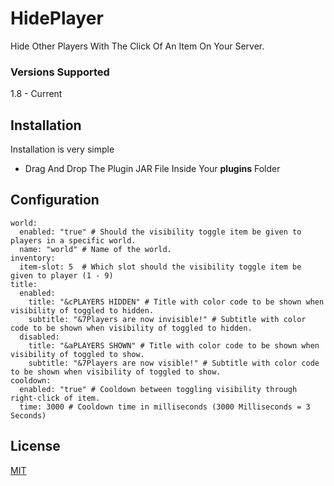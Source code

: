 # HidePlayer

Hide Other Players With The Click Of An Item On Your Server.

### Versions Supported

1.8 - Current

## Installation

Installation is very simple

- Drag And Drop The Plugin JAR File Inside Your **plugins** Folder

## Configuration
```white
world:
  enabled: "true" # Should the visibility toggle item be given to players in a specific world.
  name: "world" # Name of the world.
inventory:
  item-slot: 5  # Which slot should the visibility toggle item be given to player (1 - 9)
title:
  enabled:
    title: "&cPLAYERS HIDDEN" # Title with color code to be shown when visibility of toggled to hidden.
    subtitle: "&7Players are now invisible!" # Subtitle with color code to be shown when visibility of toggled to hidden.
  disabled:
    title: "&aPLAYERS SHOWN" # Title with color code to be shown when visibility of toggled to show.
    subtitle: "&7Players are now visible!" # Subtitle with color code to be shown when visibility of toggled to show.
cooldown:
  enabled: "true" # Cooldown between toggling visibility through right-click of item.
  time: 3000 # Cooldown time in milliseconds (3000 Milliseconds = 3 Seconds)
```
## License

[MIT](https://choosealicense.com/licenses/mit/)
